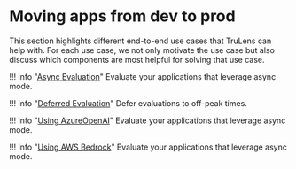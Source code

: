 
# Moving apps from dev to prod

This section highlights different end-to-end use cases that TruLens can help with. For each use case, we not only motivate the use case but also discuss which components are most helpful for solving that use case.

!!! info "[Async Evaluation](https://colab.research.google.com/github/truera/trulens/blob/main/trulens_eval/examples/quickstart/langchain_async.ipynb)"
    Evaluate your applications that leverage async mode.

!!! info "[Deferred Evaluation](#)"
    Defer evaluations to off-peak times.

!!! info "[Using AzureOpenAI](https://colab.research.google.com/github/truera/trulens/blob/main/trulens_eval/examples/expositional/models/azure_openai.ipynb)"
    Evaluate your applications that leverage async mode.

!!! info "[Using AWS Bedrock](https://colab.research.google.com/github/truera/trulens/blob/main/trulens_eval/examples/expositional/models/bedrock.ipynb)"
    Evaluate your applications that leverage async mode.